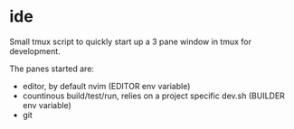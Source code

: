 # ide

Small tmux script to quickly start up a 3 pane window in tmux for development.

The panes started are:

- editor, by default nvim (EDITOR env variable)
- countinous build/test/run, relies on a project specific dev.sh (BUILDER env variable)
- git

